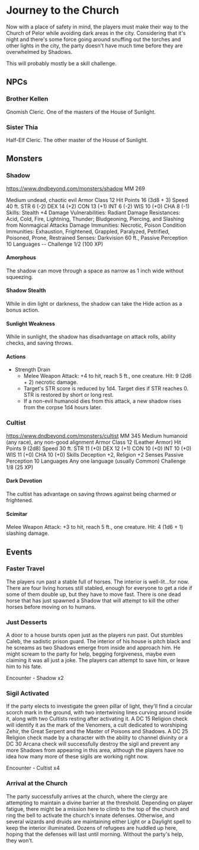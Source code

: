 # Journey to the Church
Now with a place of safety in mind, the players must make their way to the Church of Pelor while avoiding dark areas in the city. Considering that it's night and there's some force going around snuffing out the torches and other lights in the city, the party doesn't have much time before they are overwhelmed by Shadows.

This will probably mostly be a skill challenge.


## NPCs

### Brother Kellen
Gnomish Cleric. One of the masters of the House of Sunlight.

### Sister Thia
Half-Elf Cleric. The other master of the House of Sunlight.


## Monsters

### Shadow
https://www.dndbeyond.com/monsters/shadow MM 269

Medium undead, chaotic evil
Armor Class 12
Hit Points 16 (3d8 + 3)
Speed 40 ft.
STR 6 (-2)
DEX 14 (+2)
CON 13 (+1)
INT 6 (-2)
WIS 10 (+0)
CHA 8 (-1)
Skills: Stealth +4
Damage Vulnerabilities: Radiant
Damage Resistances: Acid, Cold, Fire, Lightning, Thunder; Bludgeoning, Piercing, and Slashing from Nonmagical Attacks
Damage Immunities: Necrotic, Poison
Condition Immunities: Exhaustion, Frightened, Grappled, Paralyzed, Petrified, Poisoned, Prone, Restrained
Senses: Darkvision 60 ft., Passive Perception 10
Languages --
Challenge 1/2 (100 XP)

#### Amorphous
The shadow can move through a space as narrow as 1 inch wide without squeezing.

#### Shadow Stealth
While in dim light or darkness, the shadow can take the Hide action as a bonus action.

#### Sunlight Weakness
While in sunlight, the shadow has disadvantage on attack rolls, ability checks, and saving throws.

#### Actions
- Strength Drain
  - Melee Weapon Attack: +4 to hit, reach 5 ft., one creature. Hit: 9 (2d6 + 2) necrotic damage.
  - Target's STR score is reduced by 1d4. Target dies if STR reaches 0. STR is restored by short or long rest.
  - If a non-evil humanoid dies from this attack, a new shadow rises from the corpse 1d4 hours later.


### Cultist
https://www.dndbeyond.com/monsters/cultist MM 345
Medium humanoid (any race), any non-good alignment
Armor Class 12 (Leather Armor)
Hit Points 9 (2d8)
Speed 30 ft.
STR 11 (+0)
DEX 12 (+1)
CON 10 (+0)
INT 10 (+0)
WIS 11 (+0)
CHA 10 (+0)
Skills Deception +2, Religion +2
Senses Passive Perception 10
Languages Any one language (usually Common)
Challenge 1/8 (25 XP)

#### Dark Devotion
The cultist has advantage on saving throws against being charmed or frightened.

#### Scimitar
Melee Weapon Attack: +3 to hit, reach 5 ft., one creature. Hit: 4 (1d6 + 1) slashing damage.


## Events

### Faster Travel
The players run past a stable full of horses. The interior is well-lit...for now. There are four living horses still stabled, enough for everyone to get a ride if some of them double up, but they have to move fast. There is one dead horse that has just spawned a Shadow that will attempt to kill the other horses before moving on to humans.

### Just Desserts
A door to a house bursts open just as the players run past. Out stumbles Caleb, the sadistic prison guard. The interior of his house is pitch black and he screams as two Shadows emerge from inside and approach him. He might scream to the party for help, begging forgiveness, maybe even claiming it was all just a joke. The players can attempt to save him, or leave him to his fate.

Encounter - Shadow x2

### Sigil Activated
If the party elects to investigate the green pillar of light, they'll find a circular scorch mark in the ground, with two intertwining lines curving around inside it, along with two Cultists resting after activating it. A DC 15 Religion check will identify it as the mark of the Venomers, a cult dedicated to worshiping Zehir, the Great Serpent and the Master of Poisons and Shadows. A DC 25 Religion check made by a character with the ability to channel divinity or a DC 30 Arcana check will successfully destroy the sigil and prevent any more Shadows from appearing in this area, although the players have no idea how many more of these sigils are working right now.

Encounter - Cultist x4

### Arrival at the Church
The party successfully arrives at the church, where the clergy are attempting to maintain a divine barrier at the threshold. Depending on player fatigue, there might be a mission here to climb to the top of the church and ring the bell to activate the church's innate defenses. Otherwise, and several wizards and druids are maintaining either Light or a Daylight spell to keep the interior illuminated. Dozens of refugees are huddled up here, hoping that the defenses will last until morning. Without the party's help, they won't.
